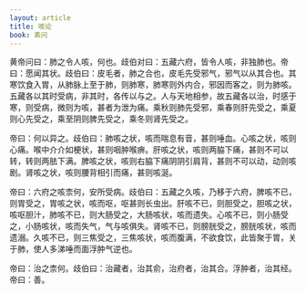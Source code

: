 ```yaml
---
layout: article
title: 咳论
book: 素问
---
```


黄帝问曰：肺之令人咳，何也。歧伯对曰：五藏六府，皆令人咳，非独肺也。帝曰：愿闻其状。歧伯曰：皮毛者，肺之合也，皮毛先受邪气，邪气以从其合也。其寒饮食入胃，从肺脉上至于肺，则肺寒，肺寒则外内合，邪因而客之，则为肺咳。五藏各以其时受病，非其时，各传以与之。人与天地相参，故五藏各以治，时感于寒，则受病，微则为咳，甚者为泄为痛。乘秋则肺先受邪，乘春则肝先受之，乘夏则心先受之，乘至阴则脾先受之，乘冬则肾先受之。

帝曰：何以异之。歧伯曰：肺咳之状，咳而喘息有音，甚则唾血。心咳之状，咳则心痛。喉中介介如梗状，甚则咽肿喉痹。肝咳之状，咳则两脇下痛，甚则不可以转，转则两胠下满。脾咳之状，咳则右脇下痛阴阴引肩背，甚则不可以动，动则咳剧。肾咳之状，咳则腰背相引而痛，甚则咳涎。

帝曰：六府之咳柰何，安所受病。歧伯曰：五藏之久咳，乃移于六府，脾咳不已，则胃受之，胃咳之状，咳而呕，呕甚则长虫出。肝咳不已，则胆受之，胆咳之状，咳呕胆汁，肺咳不已，则大肠受之，大肠咳状，咳而遗失。心咳不已，则小肠受之，小肠咳状，咳而失气，气与咳俱失。肾咳不已，则膀胱受之，膀胱咳状，咳而遗溺。久咳不已，则三焦受之，三焦咳状，咳而腹满，不欲食饮，此皆聚于胃，关于肺，使人多涕唾而面浮肿气逆也。

帝曰：治之柰何。歧伯曰：治藏者，治其俞，治府者，治其合。浮肿者，治其经。帝曰：善。

